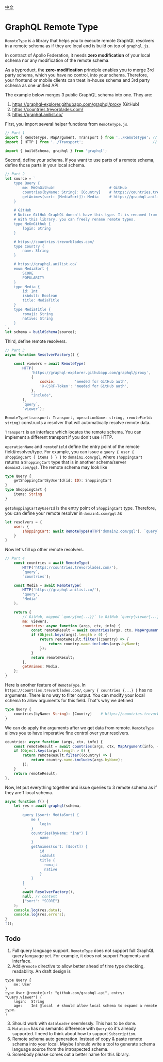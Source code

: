 [中文](./readme-chinese.md)

# GraphQL Remote Type
`RemoteType` is a library that helps you to execute remote GraphQL resolvers in a remote schema as if they are local and is build on top of `graphql.js`.

In contract of Apollo Federation, it needs __zero modification__ of your local schema nor any modification of the remote schema.

As a byproduct, the __zero-modification__ principle enables you to merge 3rd party schema, which you have no control, into your schema. Therefore, your frontend or mobile clients can treat in-house schema and 3rd party schema as one unified API.

The example below merges 3 public GraphQL schema into one. They are:
1. https://graphql-explorer.githubapp.com/graphql/proxy (GitHub)
2. https://countries.trevorblades.com/
3. https://graphql.anilist.co/

First, you import several helper functions from `RemoteType.js`.
```js
// Part 1
import { RemoteType, MapArgument, Transport } from '../RemoteType'; // This Lib
import { HTTP } from '../Transport';                                // This Lib

import { buildSchema, graphql } from 'graphql';
```
Second, define your schema. If you want to use parts of a remote schema, define those parts in your local schema.
```js
// Part 2
let source = `
    type Query {
        me: MeOnGithub!                         # GitHub
        countries(byName: String): [Country]    # https://countries.trevorblades.com/
        getAnimes(sort: [MediaSort]): Media     # https://graphql.anilist.co/
    }
    
    # GitHub 
    # Notice GitHub GraphQL doesn't have this type. It is renamed from GitHub's "User"
    # With this library, you can freely rename remote types.
    type MeOnGithub {
        login: String
    }

    # https://countries.trevorblades.com/
    type Country {
        name: String
    }

    # https://graphql.anilist.co/
    enum MediaSort {
        SCORE
        POPULARITY
    }
    type Media {
        id: Int
        isAdult: Boolean
        title: MediaTitle
    }
    type MediaTitle {
        romaji: String
        native: String
    }
`;
let schema = buildSchema(source);
```
Third, define remote resolvers. 
```js
// Part 3
async function ResolverFactory() {

    const viewers = await RemoteType(
        HTTP(
            'https://graphql-explorer.githubapp.com/graphql/proxy',
            {
                cookie:         'needed for GitHub auth',
                'X-CSRF-Token': 'needed for GitHub auth',
            },
            "include",
        ),
        `query`,
        `viewer`);
```
`RemoteType(transport: Transport, operationName: string, remoteField: string)` constructs a resolver that will automatically resolve remote data.

`Transport` is an interface which locates the remote schema. You can implement a different transport if you don't use HTTP.

`operationName` and `remoteField` define the entry point of the remote field/resolver/type. For example, you can issue a `query { user { shoppingCart { items } } }` to `domain1.com/gql`, where `shoppingCart` returns a `ShoppingCart` type that is in another schema/server `domain2.com/gql`. The remote schema may look like
```graphql
type Query {
    getShoppingCartByUserId(id: ID): ShoppingCart
}
type ShoppingCart {
    items: String
}
```
`getShoppingCartByUserId` is the entry point of `ShoppingCart` type. Therefore, you can define your remote resolver in `domain1.com/gql` as
```js
let resolvers = {
    user: {
        shoppingCart: await RemoteType(HTTP('domain2.com/gql'), `query`, `getShoppingCartByUserId`)
    }
}
```
Now let's fill up other remote resolvers.
```js
// Part 4
    const countries = await RemoteType(
        HTTP('https://countries.trevorblades.com/'),
        `query`,
        `countries`);

    const Media = await RemoteType(
        HTTP('https://graphql.anilist.co/'),
        'query',
        'Media'
    );

    return {
        // GitHub, mapped `query{me{...}}` to GitHub `query{viewer{...}}` to 
        me: viewers,
        countries: async function (args, ctx, info) {
            const remoteResult = await countries(args, ctx, MapArgument(info, {}));
            if (Object.keys(args).length > 0) {
                return remoteResult.filter((country) => {
                    return country.name.includes(args.byName);
                });
            }
            return remoteResult;
        },
        getAnimes: Media,
    };
}
```
Here is another feature of `RemoteType`. In `https://countries.trevorblades.com/`, `query { countries {...} }` has no arguments. There is no way to filter output. You can modify your local schema to allow arguments for this field. That's why we defined
```graphql
type Query {
    countries(byName: String): [Country]    # https://countries.trevorblades.com/
}
```
We can do apply the arguments after we get data from remote. `RemoteType` allows you to have imperative fine control over your resolvers.
```js
countries: async function (args, ctx, info) {
    const remoteResult = await countries(args, ctx, MapArgument(info, {}));
    if (Object.keys(args).length > 0) {
        return remoteResult.filter((country) => {
            return country.name.includes(args.byName);
        });
    }
    return remoteResult;
},
```
Now, let put everything together and issue queries to 3 remote schema as if they are 1 local schema.
```js
async function f() {
    let res = await graphql(schema,
        `
        query ($sort: MediaSort) { 
            me { 
                login
            }
            countries(byName: "ina") {
                name
            }
            getAnimes(sort: [$sort]) {
                id
                isAdult
                title {
                  romaji
                  native
                }
            }           
        }
        `,
        await ResolverFactory(),
        null, // context
        {"sort": "SCORE"}
    );
    console.log(res.data);
    console.log(res.errors);
}
f();
```

## Todo
1. Full query language support. `RemoteType` does not support full GraphQL query language yet. For example, it does not support Fragments and Interface.
2. Add `@remote` directive to allow better ahead of time type checking, readability. An draft design is
```
type Query {
    me: User
}
type User @remote(url: "github.com/graphql-api", entry: "Query.viewer") {
    login:  String
    age:    Int @local  # should allow local schema to expand a remote type.
}
```
3. Should work with `dataloader` seemlessly. This has to be done.
4. `Mutation` has no semantic difference with `Query` so it's already supported. I need to think about how to support `Subscription`.
5. Remote schema auto generation. Instead of copy & paste remote schema into your local. Maybe I should write a tool to generate schema language source from the introspected schema.
6. Somebody please comes out a better name for this library.
